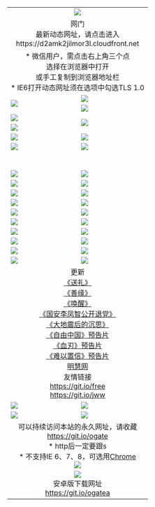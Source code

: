 ﻿<table>
  <tr></tr>
  <tr><td colspan=2 align=center><img src="https://cloud.githubusercontent.com/assets/11880933/13434984/f430fae2-e012-11e5-814f-c2df1e82b247.jpg" /></td></tr>
  <tr><td colspan=2 align=center>网门<br>最新动态网址，请点击进入
<br>https://d2amk2jilmor3l.cloudfront.net
    </td>
  </tr>
  <tr>
    <td colspan=2 align=center>* 微信用户，需点击右上角三个点<br>选择在浏览器中打开<br>或手工复制到浏览器地址栏
    <br>* IE6打开动态网址须在选项中勾选TLS 1.0</td>
  </tr>
  <tr>
    <td rowspan=2><a href="https://d2amk2jilmor3l.cloudfront.net/ogUP.aspx?name=11DKC.mp4&list=11DKC" target="_blank"><img src="https://d2amk2jilmor3l.cloudfront.net/Up/11DKC1.jpg" /></a></td> 
    <td><div><a href="https://d2amk2jilmor3l.cloudfront.net/ogUP.aspx?name=LRWS.mp4&list=LRWS" target="_blank"><img src="https://d2amk2jilmor3l.cloudfront.net/Up/LRWS.jpg" /></a></td>
   </tr>
  <tr>
    <td><a href="https://d2amk2jilmor3l.cloudfront.net/ogNiceVedio.aspx" target="_blank"><img src="https://d2amk2jilmor3l.cloudfront.net/Up/11TGKDY.jpg" /></a></td>
  </tr>
  <tr>
    <td><a href="https://d2amk2jilmor3l.cloudfront.net/ogUP.aspx?name=JQR.mp4&count=2" target="_blank"><img src="https://d2amk2jilmor3l.cloudfront.net/Up/JQR.jpg" /></a></td>   
    <td rowspan=2><a href="https://d2amk2jilmor3l.cloudfront.net/ogUP.aspx?name=JP.mp4&count=9" target="_blank"><img src="https://d2amk2jilmor3l.cloudfront.net/Up/JP.jpg" /></td>
  </tr>
  <tr>
    <td><a href="https://d2amk2jilmor3l.cloudfront.net/ogUP.aspx?name=WH.mp4" target="_blank"><img src="https://d2amk2jilmor3l.cloudfront.net/Up/WH.jpg" /></a></td>
  </tr>
  <tr>
    <td><a href="https://d2amk2jilmor3l.cloudfront.net/ogUP.aspx?name=SSZJ.mp4&list=SSZJ" target="_blank"><img src="https://d2amk2jilmor3l.cloudfront.net/Up/SSZJ.jpg" /></a></td>
    <td><a href="https://d2amk2jilmor3l.cloudfront.net/ogUP.aspx?name=1XQK.mp4&count=13" target="_blank"><img src="https://d2amk2jilmor3l.cloudfront.net/Up/1XQK.jpg" /></a</td>
  </tr>
  <tr>
    <td><a href="https://d2amk2jilmor3l.cloudfront.net/ogUP.aspx?name=ZY.mp4&count=2015|16" target="_blank"><img src="https://d2amk2jilmor3l.cloudfront.net/Up/ZY.jpg" /></a</td>
    <td><a href="https://d2amk2jilmor3l.cloudfront.net/ogUP.aspx?name=XTFY.mp4&count=B|2,A|24" target="_blank"><img src="https://d2amk2jilmor3l.cloudfront.net/Up/XTFY.jpg" /></a></td>
  </tr>
  <tr height="40">
  </tr>
  <tr>
    <td><a href="https://d2amk2jilmor3l.cloudfront.net/ogUP.aspx?name=4EE/QQ.mp4&list=4EEQQ" target="_blank"><img src="https://d2amk2jilmor3l.cloudfront.net/Up/4EE/QQ0.jpg"/></a></td>
    <td><a href="https://d2amk2jilmor3l.cloudfront.net/ogUP.aspx?name=4EE/HQ.mp4&list=4EEHQ" target="_blank"><img src="https://d2amk2jilmor3l.cloudfront.net/Up/4EE/HQ0.jpg"/></a></td>
  </tr>
  <tr>
    <td><a href="https://d2amk2jilmor3l.cloudfront.net/ogUP.aspx?name=4EE/ZG.mp4&list=4EEZG" target="_blank"><img src="https://d2amk2jilmor3l.cloudfront.net/Up/4EE/ZG0.jpg"/></a></td>
    <td><a href="https://d2amk2jilmor3l.cloudfront.net/ogUP.aspx?name=4EE/DJ.mp4&list=4EEDJ" target="_blank"><img src="https://d2amk2jilmor3l.cloudfront.net/Up/4EE/DJ0.jpg"/></a></td>
  </tr>
  <tr>
    <td><a href="https://d2amk2jilmor3l.cloudfront.net/ogUP.aspx?name=4EE/GX.mp4&list=4EEGX" target="_blank"><img src="https://d2amk2jilmor3l.cloudfront.net/Up/4EE/GX0.jpg"/></a></td>
    <td><a href="https://d2amk2jilmor3l.cloudfront.net/ogUP.aspx?name=4EE/HD.mp4&list=4EEHD" target="_blank"><img src="https://d2amk2jilmor3l.cloudfront.net/Up/4EE/HD0.jpg"/></a></td>
  </tr>
  <tr>
    <td><a href="https://d2amk2jilmor3l.cloudfront.net/ogUP.aspx?name=4EE/TX.mp4&list=4EETX" target="_blank"><img src="https://d2amk2jilmor3l.cloudfront.net/Up/4EE/TX0.jpg"/></a></td>
    <td><a href="https://d2amk2jilmor3l.cloudfront.net/ogUP.aspx?name=4EE/WZ.mp4&list=4EEWZ" target="_blank"><img src="https://d2amk2jilmor3l.cloudfront.net/Up/4EE/WZ0.jpg"/></a></td>
  </tr>
  <tr>
    <td><a href="https://d2amk2jilmor3l.cloudfront.net/onUP.aspx?name=https://d1pog55izwmvoe.cloudfront.net/" target="_blank"><img src="https://d2amk2jilmor3l.cloudfront.net/Up/0DTW.jpg"/></a></td>
    <td><a href="https://d2amk2jilmor3l.cloudfront.net/onUP.aspx?name=https://d240ns8up8earz.cloudfront.net/acenter/" target="_blank"><img src="https://d2amk2jilmor3l.cloudfront.net/Up/0TDW.jpg" /></a></td>
  </tr>
  <tr>
    <td><a href="https://d2amk2jilmor3l.cloudfront.net/onUP.aspx?name=https://d4508d6vomz2p.cloudfront.net/gb/nsc413.htm" target="_blank"><img src="https://d2amk2jilmor3l.cloudfront.net/Up/0DJY.jpg" /></a></td>
    <td><a href="https://d2amk2jilmor3l.cloudfront.net/onUP.aspx?name=https://dilo7bqpjb57y.cloudfront.net/xtr/gb/prog204.html" target="_blank"><img src="https://d2amk2jilmor3l.cloudfront.net/Up/0XTR.jpg" /></a></td>
  </tr>
  <tr>
    <td><a href="https://d2amk2jilmor3l.cloudfront.net/onUP.aspx?name=https://d3aj00iefsmfgc.cloudfront.net/" target="_blank"><img src="https://d2amk2jilmor3l.cloudfront.net/Up/0MHW.jpg" /></a></td>
    <td><a href="https://d2amk2jilmor3l.cloudfront.net/onUP.aspx?name=https://d20wz7qt14x5d2.cloudfront.net/" target="_blank"><img src="https://d2amk2jilmor3l.cloudfront.net/Up/0ZJW.jpg" /></a></td>
  </tr>
  <tr>
    <td><a href="https://d2amk2jilmor3l.cloudfront.net/ogUP.aspx?name=0FG.zip" target="_blank"><img src="https://d2amk2jilmor3l.cloudfront.net/Up/0FG.jpg" /></a></td>
    <td><a href="https://d2amk2jilmor3l.cloudfront.net/ogUP.aspx?name=0FGA.apk" target="_blank"><img src="https://d2amk2jilmor3l.cloudfront.net/Up/0FGA.jpg" /></a></td>
  </tr>
  <tr>
    <td><a href="https://d2amk2jilmor3l.cloudfront.net/ogUP.aspx?name=0U.zip" target="_blank"><img src="https://d2amk2jilmor3l.cloudfront.net/Up/0U.jpg" /></a></td>
    <td><a href="https://d2amk2jilmor3l.cloudfront.net/ogUP.aspx?name=0UA.apk" target="_blank"><img src="https://d2amk2jilmor3l.cloudfront.net/Up/0UA.jpg" /></a></td>
  </tr>
  <tr>
    <td><a href="https://d2amk2jilmor3l.cloudfront.net/ogUP.aspx?name=0iPPOTV.zip" target="_blank"><img src="https://d2amk2jilmor3l.cloudfront.net/Up/0iPPOTV.jpg" /></a></td>
    <td><a href="https://d2amk2jilmor3l.cloudfront.net/ogUP.aspx?name=0iNTD.apk" target="_blank"><img src="https://d2amk2jilmor3l.cloudfront.net/Up/0iNTD.jpg" /></a></td>
  </tr>
  <tr>
    <td colspan=2 align=center>更新<br>
      <a href="https://d2amk2jilmor3l.cloudfront.net/ogUP.aspx?name=4ESL.mp4" target="_blank">《送礼》</a><br>
      <a href="https://d2amk2jilmor3l.cloudfront.net/ogUP.aspx?name=4ESY.mp4" target="_blank">《善缘》</a><br>
      <a href="https://d2amk2jilmor3l.cloudfront.net/ogUP.aspx?name=4EHX.mp4" target="_blank">《唤醒》</a><br>
      <a href="https://d2amk2jilmor3l.cloudfront.net/ogUP.aspx?name=4LFZ.mp4" target="_blank">《国安李凤智公开退党》</a><br>
      <a href="https://d2amk2jilmor3l.cloudfront.net/ogUP.aspx?name=4DDZHDCS.mp4" target="_blank">《大地震后的沉思》</a><br>
      <a href="https://d2amk2jilmor3l.cloudfront.net/ogUP.aspx?name=11ZYZG0.mp4" target="_blank">《自由中国》预告片</a><br>
      <a href="https://d2amk2jilmor3l.cloudfront.net/ogUP.aspx?name=11XR.mp4" target="_blank">《血刃》预告片</a><br>
      <a href="https://d2amk2jilmor3l.cloudfront.net/ogUP.aspx?name=11NYZX.mp4&count=2" target="_blank">《难以置信》预告片</a><br>
      <a href="https://d2amk2jilmor3l.cloudfront.net/onUP.aspx?name=https://www.minghui.org/" target="_blank">明慧网</a><br>
      友情链接<br>
      <a href="https://d2amk2jilmor3l.cloudfront.net/onUP.aspx?name=https://git.io/free" target="_blank">https://git.io/free</a><br>
      <a href="https://d2amk2jilmor3l.cloudfront.net/onUP.aspx?name=https://git.io/jww" target="_blank">https://git.io/jww</a></td>
    </td>
  </tr>
  <tr>
    <td><a href="https://d2amk2jilmor3l.cloudfront.net/ogNice.aspx" target="_blank"><img src="https://d2amk2jilmor3l.cloudfront.net/Up/0WCYY.jpg" /></a></td>
    <td><a href="https://d2amk2jilmor3l.cloudfront.net/onCO.aspx?ob=600事物&op=增删改&args=WH1~%23类型6新闻%7c%23类型6评论&mode=" target="_blank"><img src="https://d2amk2jilmor3l.cloudfront.net/Up/0WZTT.jpg" /></a></td> 
  </tr>
  <tr>
    <td><a href="https://d2amk2jilmor3l.cloudfront.net/ogDY.aspx" target="_blank"><img src="https://d2amk2jilmor3l.cloudfront.net/Up/0FK.jpg" /></a></td>
    <td><a href="https://d2amk2jilmor3l.cloudfront.net/ogST.aspx" target="_blank"><img src="https://d2amk2jilmor3l.cloudfront.net/Up/0ST.jpg" /></a></td> 
  </tr>
  <tr>
    <td colspan=2 align=center>可以持续访问本站的永久网址，请收藏<br/><a href="https://git.io/ogate" target="_blank">https://git.io/ogate</a><br/>* http后一定要跟s<br/>* 不支持IE 6、7、8，可选用<a href="https://d2amk2jilmor3l.cloudfront.net/ogUP.aspx?name=0ChromePortable.zip">Chrome</a><br/><a href="https://d2amk2jilmor3l.cloudfront.net/Up/0WMGDL2.png" target="_blank"><img src="https://d2amk2jilmor3l.cloudfront.net/Up/0WMGD2.png"/></a></td>
  </tr>
  <tr>
    <td colspan=2 align=center><a href="https://d2amk2jilmor3l.cloudfront.net/ogUP.aspx?name=0oGate.apk" target="_blank"><img src="https://cloud.githubusercontent.com/assets/11880933/13720399/75e143ee-e842-11e5-9f0a-1421f423c80f.jpg" /></a><br>安卓版下载网址<br><a href="https://git.io/ogatea">https://git.io/ogatea</a></td>
  </tr>
  <!--tr>
    <td colspan=2 align=center>可能失效的动态网址
    </td>
  </tr-->
</table>
